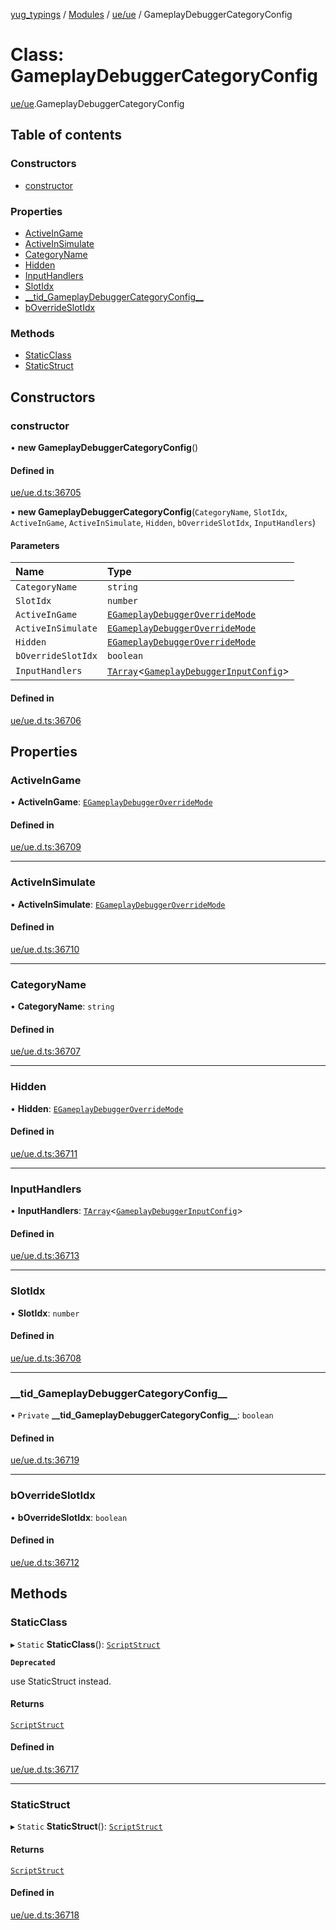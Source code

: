 [yug_typings](../README.md) / [Modules](../modules.md) / [ue/ue](../modules/ue_ue.md) / GameplayDebuggerCategoryConfig

# Class: GameplayDebuggerCategoryConfig

[ue/ue](../modules/ue_ue.md).GameplayDebuggerCategoryConfig

## Table of contents

### Constructors

- [constructor](ue_ue.GameplayDebuggerCategoryConfig.md#constructor)

### Properties

- [ActiveInGame](ue_ue.GameplayDebuggerCategoryConfig.md#activeingame)
- [ActiveInSimulate](ue_ue.GameplayDebuggerCategoryConfig.md#activeinsimulate)
- [CategoryName](ue_ue.GameplayDebuggerCategoryConfig.md#categoryname)
- [Hidden](ue_ue.GameplayDebuggerCategoryConfig.md#hidden)
- [InputHandlers](ue_ue.GameplayDebuggerCategoryConfig.md#inputhandlers)
- [SlotIdx](ue_ue.GameplayDebuggerCategoryConfig.md#slotidx)
- [\_\_tid\_GameplayDebuggerCategoryConfig\_\_](ue_ue.GameplayDebuggerCategoryConfig.md#__tid_gameplaydebuggercategoryconfig__)
- [bOverrideSlotIdx](ue_ue.GameplayDebuggerCategoryConfig.md#boverrideslotidx)

### Methods

- [StaticClass](ue_ue.GameplayDebuggerCategoryConfig.md#staticclass)
- [StaticStruct](ue_ue.GameplayDebuggerCategoryConfig.md#staticstruct)

## Constructors

### constructor

• **new GameplayDebuggerCategoryConfig**()

#### Defined in

[ue/ue.d.ts:36705](https://github.com/YugMetaverse/yug_typings/blob/25cad34/ue/ue.d.ts#L36705)

• **new GameplayDebuggerCategoryConfig**(`CategoryName`, `SlotIdx`, `ActiveInGame`, `ActiveInSimulate`, `Hidden`, `bOverrideSlotIdx`, `InputHandlers`)

#### Parameters

| Name | Type |
| :------ | :------ |
| `CategoryName` | `string` |
| `SlotIdx` | `number` |
| `ActiveInGame` | [`EGameplayDebuggerOverrideMode`](../enums/ue_ue.EGameplayDebuggerOverrideMode.md) |
| `ActiveInSimulate` | [`EGameplayDebuggerOverrideMode`](../enums/ue_ue.EGameplayDebuggerOverrideMode.md) |
| `Hidden` | [`EGameplayDebuggerOverrideMode`](../enums/ue_ue.EGameplayDebuggerOverrideMode.md) |
| `bOverrideSlotIdx` | `boolean` |
| `InputHandlers` | [`TArray`](../interfaces/ue_puerts.TArray.md)<[`GameplayDebuggerInputConfig`](ue_ue.GameplayDebuggerInputConfig.md)\> |

#### Defined in

[ue/ue.d.ts:36706](https://github.com/YugMetaverse/yug_typings/blob/25cad34/ue/ue.d.ts#L36706)

## Properties

### ActiveInGame

• **ActiveInGame**: [`EGameplayDebuggerOverrideMode`](../enums/ue_ue.EGameplayDebuggerOverrideMode.md)

#### Defined in

[ue/ue.d.ts:36709](https://github.com/YugMetaverse/yug_typings/blob/25cad34/ue/ue.d.ts#L36709)

___

### ActiveInSimulate

• **ActiveInSimulate**: [`EGameplayDebuggerOverrideMode`](../enums/ue_ue.EGameplayDebuggerOverrideMode.md)

#### Defined in

[ue/ue.d.ts:36710](https://github.com/YugMetaverse/yug_typings/blob/25cad34/ue/ue.d.ts#L36710)

___

### CategoryName

• **CategoryName**: `string`

#### Defined in

[ue/ue.d.ts:36707](https://github.com/YugMetaverse/yug_typings/blob/25cad34/ue/ue.d.ts#L36707)

___

### Hidden

• **Hidden**: [`EGameplayDebuggerOverrideMode`](../enums/ue_ue.EGameplayDebuggerOverrideMode.md)

#### Defined in

[ue/ue.d.ts:36711](https://github.com/YugMetaverse/yug_typings/blob/25cad34/ue/ue.d.ts#L36711)

___

### InputHandlers

• **InputHandlers**: [`TArray`](../interfaces/ue_puerts.TArray.md)<[`GameplayDebuggerInputConfig`](ue_ue.GameplayDebuggerInputConfig.md)\>

#### Defined in

[ue/ue.d.ts:36713](https://github.com/YugMetaverse/yug_typings/blob/25cad34/ue/ue.d.ts#L36713)

___

### SlotIdx

• **SlotIdx**: `number`

#### Defined in

[ue/ue.d.ts:36708](https://github.com/YugMetaverse/yug_typings/blob/25cad34/ue/ue.d.ts#L36708)

___

### \_\_tid\_GameplayDebuggerCategoryConfig\_\_

• `Private` **\_\_tid\_GameplayDebuggerCategoryConfig\_\_**: `boolean`

#### Defined in

[ue/ue.d.ts:36719](https://github.com/YugMetaverse/yug_typings/blob/25cad34/ue/ue.d.ts#L36719)

___

### bOverrideSlotIdx

• **bOverrideSlotIdx**: `boolean`

#### Defined in

[ue/ue.d.ts:36712](https://github.com/YugMetaverse/yug_typings/blob/25cad34/ue/ue.d.ts#L36712)

## Methods

### StaticClass

▸ `Static` **StaticClass**(): [`ScriptStruct`](ue_ue.ScriptStruct.md)

**`Deprecated`**

use StaticStruct instead.

#### Returns

[`ScriptStruct`](ue_ue.ScriptStruct.md)

#### Defined in

[ue/ue.d.ts:36717](https://github.com/YugMetaverse/yug_typings/blob/25cad34/ue/ue.d.ts#L36717)

___

### StaticStruct

▸ `Static` **StaticStruct**(): [`ScriptStruct`](ue_ue.ScriptStruct.md)

#### Returns

[`ScriptStruct`](ue_ue.ScriptStruct.md)

#### Defined in

[ue/ue.d.ts:36718](https://github.com/YugMetaverse/yug_typings/blob/25cad34/ue/ue.d.ts#L36718)
